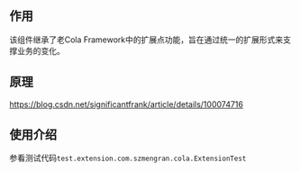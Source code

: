## 作用
该组件继承了老Cola Framework中的扩展点功能，旨在通过统一的扩展形式来支撑业务的变化。

## 原理
https://blog.csdn.net/significantfrank/article/details/100074716

## 使用介绍
参看测试代码`test.extension.com.szmengran.cola.ExtensionTest`


